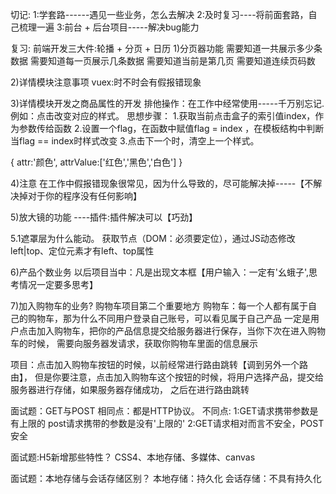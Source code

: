 切记:
1:学套路------遇见一些业务，怎么去解决
2:及时复习----将前面套路，自己梳理一遍
3:前台 + 后台项目-----解决bug能力

复习:
前端开发三大件:轮播 + 分页 + 日历
1)分页器功能
需要知道一共展示多少条数据
需要知道每一页展示几条数据
需要知道当前是第几页
需要知道连续页码数

2)详情模块注意事项
vuex:时不时会有假报错现象


3)详情模块开发之商品属性的开发
排他操作：在工作中经常使用-----千万别忘记.
例如：点击改变对应的样式。
思想步骤：
1.获取当前点击盒子的索引值index，作为参数传给函数
2.设置一个flag，在函数中赋值flag = index ，在模板结构中判断当flag == index时样式改变
3.点击下一个时，清空上一个样式。

{
    attr:'颜色',
    attrValue:['红色','黑色','白色']
}



4)注意
在工作中假报错现象很常见，因为什么导致的，尽可能解决掉-----【不解决掉对于你的程序没有任何影响】





5)放大镜的功能
----插件:插件解决可以【巧劲】

5.1遮罩层为什么能动。
获取节点（DOM：必须要定位），通过JS动态修改left|top、定位元素才有left、top属性





6)产品个数业务
以后项目当中：凡是出现文本框【用户输入：一定有'幺蛾子',思考情况一定要多思考】





7)加入购物车的业务?  购物车项目第二个重要地方
购物车：每一个人都有属于自己的购物车，那为什么不同用户登录自己账号，可以看见属于自己产品
一定是用户点击加入购物车，把你的产品信息提交给服务器进行保存，当你下次在进入购物车的时候，
需要向服务器发请求，获取你购物车里面的信息展示

项目：点击加入购物车按钮的时候，以前经常进行路由跳转【调到另外一个路由】，
但是你要注意，点击加入购物车这个按钮的时候，将用户选择产品，提交给服务器进行存储，如果服务器存储成功，
之后在进行路由跳转






面试题：GET与POST
相同点：都是HTTP协议。
不同点:
1:GET请求携带参数是有上限的 post请求携带的参数是没有'上限的'
2:GET请求相对而言不安全，POST安全


面试题:H5新增那些特性？
CSS4、本地存储、多媒体、canvas


面试题：本地存储与会话存储区别？
本地存储：持久化
会话存储：不具有持久化








